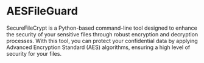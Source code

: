 # AESFileGuard
SecureFileCrypt is a Python-based command-line tool designed to enhance the security of your sensitive files through robust encryption and decryption processes. With this tool, you can protect your confidential data by applying Advanced Encryption Standard (AES) algorithms, ensuring a high level of security for your files.
